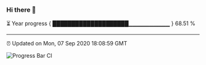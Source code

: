 ### Hi there 👋

⏳ Year progress { ████████████████████▁▁▁▁▁▁▁▁▁▁ } 68.51 %

---

⏰ Updated on Mon, 07 Sep 2020 18:08:59 GMT

![Progress Bar CI](https://github.com/liununu/liununu/workflows/Progress%20Bar%20CI/badge.svg)
